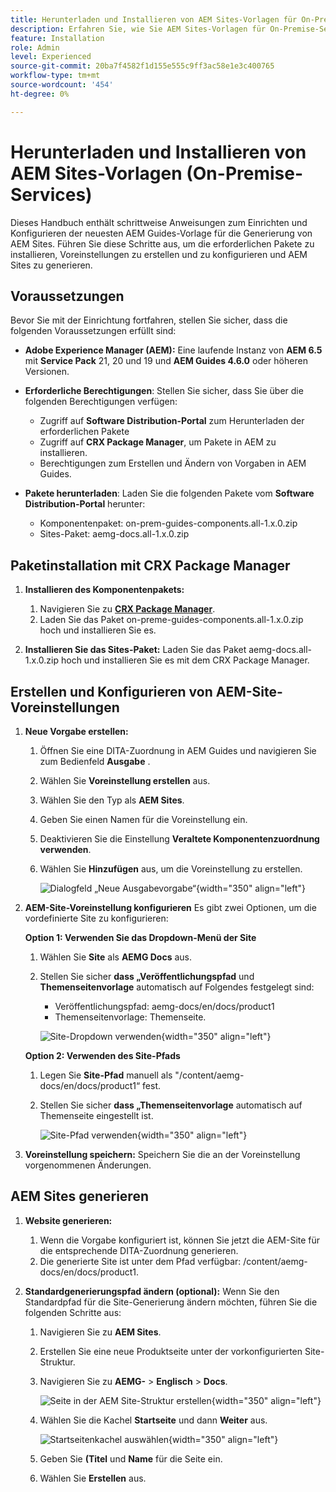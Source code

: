 ```yaml
---
title: Herunterladen und Installieren von AEM Sites-Vorlagen für On-Premise-Services
description: Erfahren Sie, wie Sie AEM Sites-Vorlagen für On-Premise-Services herunterladen und installieren
feature: Installation
role: Admin
level: Experienced
source-git-commit: 20ba7f4582f1d155e555c9ff3ac58e1e3c400765
workflow-type: tm+mt
source-wordcount: '454'
ht-degree: 0%

---
```


# Herunterladen und Installieren von AEM Sites-Vorlagen (On-Premise-Services)

Dieses Handbuch enthält schrittweise Anweisungen zum Einrichten und Konfigurieren der neuesten AEM Guides-Vorlage für die Generierung von AEM Sites. Führen Sie diese Schritte aus, um die erforderlichen Pakete zu installieren, Voreinstellungen zu erstellen und zu konfigurieren und AEM Sites zu generieren.

## Voraussetzungen

Bevor Sie mit der Einrichtung fortfahren, stellen Sie sicher, dass die folgenden Voraussetzungen erfüllt sind:

- **Adobe Experience Manager (AEM):** Eine laufende Instanz von **AEM 6.5** mit **Service Pack** 21, 20 und 19 und **AEM Guides 4.6.0** oder höheren Versionen.

- **Erforderliche Berechtigungen**: Stellen Sie sicher, dass Sie über die folgenden Berechtigungen verfügen:

   - Zugriff auf **Software Distribution-Portal** zum Herunterladen der erforderlichen Pakete
   - Zugriff auf **CRX Package Manager**, um Pakete in AEM zu installieren.
   - Berechtigungen zum Erstellen und Ändern von Vorgaben in AEM Guides.

- **Pakete herunterladen**: Laden Sie die folgenden Pakete vom **Software Distribution-Portal** herunter:

   - Komponentenpaket: on-prem-guides-components.all-1.x.0.zip
   - Sites-Paket: aemg-docs.all-1.x.0.zip

## Paketinstallation mit CRX Package Manager

1. **Installieren des Komponentenpakets:**
   1. Navigieren Sie zu [**CRX Package Manager**](http://&lt;your-aem-instance>/crx/packmgr).
   2. Laden Sie das Paket on-preme-guides-components.all-1.x.0.zip hoch und installieren Sie es.

2. **Installieren Sie das Sites-Paket:** Laden Sie das Paket aemg-docs.all-1.x.0.zip hoch und installieren Sie es mit dem CRX Package Manager.


## Erstellen und Konfigurieren von AEM-Site-Voreinstellungen

1. **Neue Vorgabe erstellen:**
   1. Öffnen Sie eine DITA-Zuordnung in AEM Guides und navigieren Sie zum Bedienfeld **Ausgabe** .
   2. Wählen Sie **Voreinstellung erstellen** aus.
   3. Wählen Sie den Typ als **AEM Sites**.
   4. Geben Sie einen Namen für die Voreinstellung ein.
   5. Deaktivieren Sie die Einstellung **Veraltete Komponentenzuordnung verwenden**.
   6. Wählen Sie **Hinzufügen** aus, um die Voreinstellung zu erstellen.

      ![Dialogfeld „Neue Ausgabevorgabe“](/help/product-guide/knowledge-base/kb-articles/assets/publishing/new-output-preset.png){width="350" align="left"}


2. **AEM-Site-Voreinstellung konfigurieren** Es gibt zwei Optionen, um die vordefinierte Site zu konfigurieren:

   **Option 1: Verwenden Sie das Dropdown-Menü der Site**

   1. Wählen Sie **Site** als **AEMG Docs** aus.
   2. Stellen Sie sicher **dass „Veröffentlichungspfad** und **Themenseitenvorlage** automatisch auf Folgendes festgelegt sind:
      - Veröffentlichungspfad: aemg-docs/en/docs/product1
      - Themenseitenvorlage: Themenseite.

      ![Site-Dropdown verwenden](/help/product-guide/knowledge-base/kb-articles/assets/publishing/use-site-dropdown.png){width="350" align="left"}

   **Option 2: Verwenden des Site-Pfads**

   1. Legen Sie **Site-Pfad** manuell als &quot;/content/aemg-docs/en/docs/product1“ fest.
   2. Stellen Sie sicher **dass „Themenseitenvorlage** automatisch auf Themenseite eingestellt ist.

      ![Site-Pfad verwenden](/help/product-guide/knowledge-base/kb-articles/assets/publishing/use-site-path.png){width="350" align="left"}

3. **Voreinstellung speichern:** Speichern Sie die an der Voreinstellung vorgenommenen Änderungen.

## AEM Sites generieren

1. **Website generieren:**
   1. Wenn die Vorgabe konfiguriert ist, können Sie jetzt die AEM-Site für die entsprechende DITA-Zuordnung generieren.
   2. Die generierte Site ist unter dem Pfad verfügbar: /content/aemg-docs/en/docs/product1.
2. **Standardgenerierungspfad ändern (optional):** Wenn Sie den Standardpfad für die Site-Generierung ändern möchten, führen Sie die folgenden Schritte aus:

   1. Navigieren Sie zu **AEM Sites**.
   2. Erstellen Sie eine neue Produktseite unter der vorkonfigurierten Site-Struktur.
   3. Navigieren Sie zu **AEMG-** > **Englisch** > **Docs**.

      ![Seite in der AEM Site-Struktur erstellen ](/help/product-guide/knowledge-base/kb-articles/assets/publishing/create-new-page.png){width="350" align="left"}

   4. Wählen Sie die Kachel **Startseite** und dann **Weiter** aus.

      ![Startseitenkachel auswählen](/help/product-guide/knowledge-base/kb-articles/assets/publishing/home-page-tile.png){width="350" align="left"}

   5. Geben Sie **(Titel** und **Name** für die Seite ein.
   6. Wählen Sie **Erstellen** aus.

